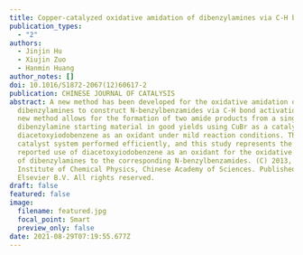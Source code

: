```yaml
---
title: Copper-catalyzed oxidative amidation of dibenzylamines via C-H bond activation
publication_types:
  - "2"
authors:
  - Jinjin Hu
  - Xiujin Zuo
  - Hanmin Huang
author_notes: []
doi: 10.1016/S1872-2067(12)60617-2
publication: CHINESE JOURNAL OF CATALYSIS
abstract: A new method has been developed for the oxidative amidation of
  dibenzylamines to construct N-benzylbenzamides via C-H bond activation. This
  new method allows for the formation of two amide products from a single
  dibenzylamine starting material in good yields using CuBr as a catalyst and
  diacetoxyiodobenzene as an oxidant under mild reaction conditions. The
  catalyst system performed efficiently, and this study represents the first
  reported use of diacetoxyiodobenzene as an oxidant for the oxidative amidation
  of dibenzylamines to the corresponding N-benzylbenzamides. (C) 2013, Dalian
  Institute of Chemical Physics, Chinese Academy of Sciences. Published by
  Elsevier B.V. All rights reserved.
draft: false
featured: false
image:
  filename: featured.jpg
  focal_point: Smart
  preview_only: false
date: 2021-08-29T07:19:55.677Z
---
```


